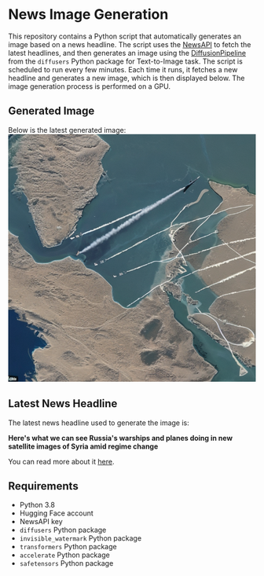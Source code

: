 # News Image Generation
This repository contains a Python script that automatically generates an image based on a news headline. The script uses the [NewsAPI](https://newsapi.org/) to fetch the latest headlines, and then generates an image using the [DiffusionPipeline](https://github.com/huggingface/diffusers) from the `diffusers` Python package for Text-to-Image task.
The script is scheduled to run every few minutes. Each time it runs, it fetches a new headline and generates a new image, which is then displayed below. The image generation process is performed on a GPU.

## Generated Image
Below is the latest generated image:
![Generated Image](image.png)

## Latest News Headline
The latest news headline used to generate the image is:

**Here's what we can see Russia's warships and planes doing in new satellite images of Syria amid regime change**

You can read more about it [here](https://news.google.com/rss/articles/CBMiqgFBVV95cUxQUklYRXdBSWtNMkRxcEtNTm4yNlRVVmREX0VjOGoyNTFFVHRoOTFkVUZWSVg2Q3JIWjhLRnJqbHJNWGVrVEktNVpDTG83c2swWXZqRWVtVVhhdUJVOUtVWUdndWFzcXJYM09kMEcwNmVxTDZ6SjJDdWlWbDhkbm9ZTWRkZXV6STlENEJFdVhCUWV4OGZ3bEhLbmlweGZlRVBlc21xRWF2Vmlodw?oc=5).

## Requirements
- Python 3.8
- Hugging Face account
- NewsAPI key
- `diffusers` Python package
- `invisible_watermark` Python package
- `transformers` Python package
- `accelerate` Python package
- `safetensors` Python package
